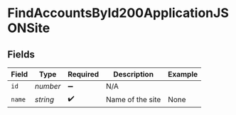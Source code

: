 # FindAccountsById200ApplicationJSONSite


## Fields

| Field              | Type               | Required           | Description        | Example            |
| ------------------ | ------------------ | ------------------ | ------------------ | ------------------ |
| `id`               | *number*           | :heavy_minus_sign: | N/A                |                    |
| `name`             | *string*           | :heavy_check_mark: | Name of the site   | None               |